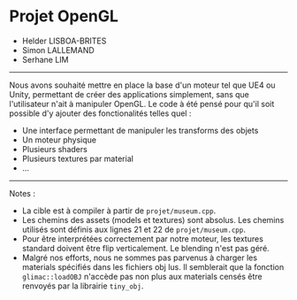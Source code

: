 # Projet OpenGL

* Helder LISBOA-BRITES
* Simon LALLEMAND
* Serhane LIM

--- 

Nous avons souhaité mettre en place la base d'un moteur tel que UE4 ou Unity, permettant de créer des applications simplement, sans que l'utilisateur n'ait à manipuler OpenGL. Le code à été pensé pour qu'il soit possible d'y ajouter des fonctionalités telles quel :
* Une interface permettant de manipuler les transforms des objets
* Un moteur physique
* Plusieurs shaders
* Plusieurs textures par material
* ...

---

Notes :

* La cible est à compiler à partir de `projet/museum.cpp`.
* Les chemins des assets (models et textures) sont absolus. Les chemins utilisés sont définis aux lignes 21 et 22 de `projet/museum.cpp`.
* Pour être interprétées correctement par notre moteur, les textures standard doivent être flip verticalement. Le blending n'est pas géré.
* Malgré nos efforts, nous ne sommes pas parvenus à charger les materials spécifiés dans les fichiers obj lus. Il semblerait que la fonction `glimac::loadOBJ` n'accède pas non plus aux materials censés être renvoyés par la librairie `tiny_obj`.
